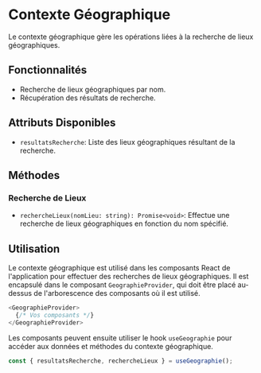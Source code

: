# Contexte Géographique

Le contexte géographique gère les opérations liées à la recherche de lieux géographiques.

## Fonctionnalités

- Recherche de lieux géographiques par nom.
- Récupération des résultats de recherche.

## Attributs Disponibles

- `resultatsRecherche`: Liste des lieux géographiques résultant de la recherche.

## Méthodes

### Recherche de Lieux

- `rechercheLieux(nomLieu: string): Promise<void>`: Effectue une recherche de lieux géographiques en fonction du nom spécifié.

## Utilisation

Le contexte géographique est utilisé dans les composants React de l'application pour effectuer des recherches de lieux géographiques. Il est encapsulé dans le composant `GeographieProvider`, qui doit être placé au-dessus de l'arborescence des composants où il est utilisé.

```javascript
<GeographieProvider>
  {/* Vos composants */}
</GeographieProvider>
```

Les composants peuvent ensuite utiliser le hook `useGeographie` pour accéder aux données et méthodes du contexte géographique.

```javascript
const { resultatsRecherche, rechercheLieux } = useGeographie();
```